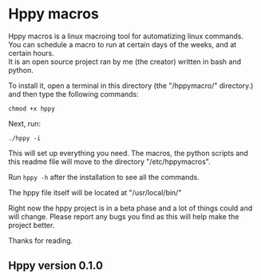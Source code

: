 # Hppy macros


Hppy macros is a linux macroing tool for automatizing linux commands.  
You can schedule a macro to run at certain days of the weeks, and at certain hours.  
It is an open source project ran by me (the creator) written in bash and python.  

To install it, open a terminal in this directory (the "/hppymacro/" directory.) and then type the following commands:  

`chmod +x hppy`  

Next, run:  

`./hppy -i`  

This will set up everything you need. The macros, the python scripts and this readme file will move to the directory "/etc/hppymacros".  

Run `hppy -h` after the installation to see all the commands.  

The hppy file itself will be located at "/usr/local/bin/"  

Right now the hppy project is in a beta phase and a lot of things could and will change. Please report any bugs you find as this will help make the project better.  

Thanks for reading.  

## Hppy version 0.1.0
